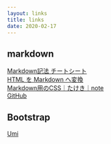 ```yaml
---
layout: links
title: links
date: 2020-02-17
---
```

## markdown
[Markdown記法 チートシート](https://gist.github.com/mignonstyle/083c9e1651d7734f84c99b8cf49d57fa)  
[HTML を Markdown へ変換](https://pronama.jp/md/)  
[Markdown用のCSS｜たけき｜note](https://note.com/takeki1967/n/ne4ef7a158946)  
<a href="https://github.com/kidokun153/kidokun153.github.io/tree/master/links" role="button" class="btn btn-primary"><i class="fab fa-github"></i>GitHub</a>
  
## Bootstrap
[Umi](https://ysakasin.github.io/Umi/bootstrap-ja.html)

